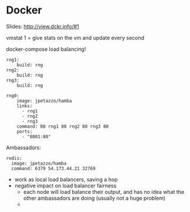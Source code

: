 # Docker

Slides: http://view.dckr.info/#1

vmstat 1 = give stats on the vm and update every second

docker-compose load balancing!

```
rng1:
    build: rng
rng2:
    build: rng
rng3:
    build: rng

rng0:
    image: jpetazzo/hamba
    links:
      - rng1
      - rng2
      - rng3
    command: 80 rng1 80 rng2 80 rng3 80
    ports:
      - "8001:80"
```

Ambassadors:

```
redis:
  image: jpetazzo/hamba
  command: 6379 54.173.44.21 32769
```
  
* work as local load balancers, saving a hop
* negative impact on load balancer fairness
	* each node will load balance their output, and has no idea what the other ambassadors are doing (usually not a huge problem)
	*